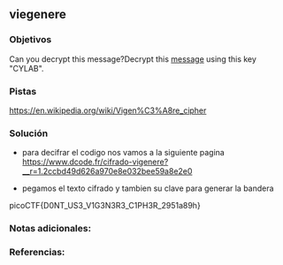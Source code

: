 ## viegenere

### Objetivos 
Can you decrypt this message?Decrypt this [message](https://artifacts.picoctf.net/c/160/cipher.txt) using this key "CYLAB".

### Pistas
https://en.wikipedia.org/wiki/Vigen%C3%A8re_cipher

### Solución 

- para decifrar el codigo nos vamos a la siguiente pagina
https://www.dcode.fr/cifrado-vigenere?__r=1.2ccbd49d626a970e8e032bee59a8e2e0

- pegamos el texto cifrado y tambien su clave para generar la bandera

picoCTF{D0NT_US3_V1G3N3R3_C1PH3R_2951a89h}

### Notas adicionales:

### Referencias:

